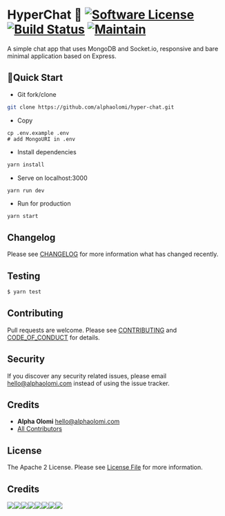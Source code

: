 # HyperChat 💬 [![Software License][ico-license]](LICENSE.md) [![Build Status][ico-travis]][link-travis] [![Maintain ][ico-maintain]][link-repo]

A simple chat app that uses MongoDB and Socket.io, responsive and bare minimal application based on Express.

## 🚀Quick Start

- Git fork/clone

```bash
git clone https://github.com/alphaolomi/hyper-chat.git
```

- Copy

```
cp .env.example .env
# add MongoURI in .env
```

- Install dependencies

```bash
yarn install
```

- Serve on localhost:3000

```bash
yarn run dev
```

- Run for production

```
yarn start
```

## Changelog

Please see [CHANGELOG](CHANGELOG.md) for more information what has changed recently.

## Testing

```bash
$ yarn test
```

## Contributing

Pull requests are welcome. Please see [CONTRIBUTING](./.github/CONTRIBUTING.md) and [CODE_OF_CONDUCT](./.github/CODE_OF_CONDUCT.md) for details.

## Security

If you discover any security related issues, please email [hello@alphaolomi.com](mailto:hello@alphaolomi.com) instead of using the issue tracker.

## Credits

- **Alpha Olomi** [hello@alphaolomi.com](hello@alphaolomi.com)
- [All Contributors][link-contributors]

## License

The Apache 2 License. Please see [License File](LICENSE) for more information.

## Credits

[![](https://sourcerer.io/fame/alphaolomi/alphaolomi/hyper-chat/images/0)](https://sourcerer.io/fame/alphaolomi/alphaolomi/hyper-chat/links/0)[![](https://sourcerer.io/fame/alphaolomi/alphaolomi/hyper-chat/images/1)](https://sourcerer.io/fame/alphaolomi/alphaolomi/hyper-chat/links/1)[![](https://sourcerer.io/fame/alphaolomi/alphaolomi/hyper-chat/images/2)](https://sourcerer.io/fame/alphaolomi/alphaolomi/hyper-chat/links/2)[![](https://sourcerer.io/fame/alphaolomi/alphaolomi/hyper-chat/images/3)](https://sourcerer.io/fame/alphaolomi/alphaolomi/hyper-chat/links/3)[![](https://sourcerer.io/fame/alphaolomi/alphaolomi/hyper-chat/images/4)](https://sourcerer.io/fame/alphaolomi/alphaolomi/hyper-chat/links/4)[![](https://sourcerer.io/fame/alphaolomi/alphaolomi/hyper-chat/images/5)](https://sourcerer.io/fame/alphaolomi/alphaolomi/hyper-chat/links/5)[![](https://sourcerer.io/fame/alphaolomi/alphaolomi/hyper-chat/images/6)](https://sourcerer.io/fame/alphaolomi/alphaolomi/hyper-chat/links/6)[![](https://sourcerer.io/fame/alphaolomi/alphaolomi/hyper-chat/images/7)](https://sourcerer.io/fame/alphaolomi/alphaolomi/hyper-chat/links/7)

[ico-license]: https://img.shields.io/badge/license-Apache2-brightgreen.svg?style=flat-square
[ico-travis]: https://img.shields.io/travis/alphaolomi/todo-in-vue/master.svg?style=flat-square
[ico-maintain]: https://img.shields.io/badge/Maintained%3F-yes-green.svg?style=flat-square
[link-travis]: https://travis-ci.org/alphaolomi/wazo
[link-repo]: https://github.com/alphaolomi/forum
[link-author]: https://github.com/alphaolomi
[link-contributors]: ../../contributors

